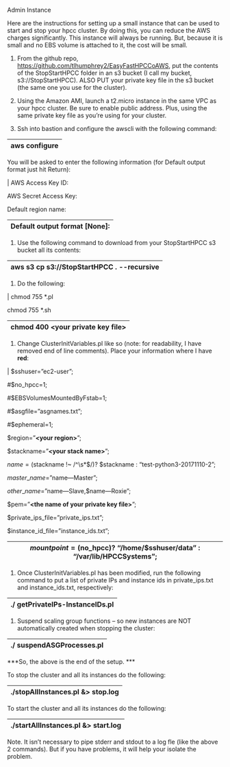 Admin Instance

Here are the instructions for setting up a small instance that can be used to start and stop your hpcc cluster. By doing this, you can reduce the AWS charges significantly. This instance will always be running. But, because it is small and no EBS volume is attached to it, the cost will be small.

1.  From the github repo, <https://github.com/tlhumphrey2/EasyFastHPCCoAWS>, put the contents of the StopStartHPCC folder in an s3 bucket (I call my bucket, s3://StopStartHPCC). ALSO PUT your private key file in the s3 bucket (the same one you use for the cluster).

2.  Using the Amazon AMI, launch a t2.micro instance in the same VPC as your hpcc cluster. Be sure to enable public address. Plus, using the same private key file as you’re using for your cluster.

3.  Ssh into bastion and configure the awscli with the following command:

| aws configure |
|---------------|

You will be asked to enter the following information (for Default output format just hit Return):

| AWS Access Key ID:            
                                
 AWS Secret Access Key:         
                                
 Default region name:           
                                
 Default output format [None]:  |
|-------------------------------|

1.  Use the following command to download from your StopStartHPCC s3 bucket all its contents:

| aws s3 cp s3://StopStartHPCC . --recursive |
|--------------------------------------------|

1.  Do the following:

| chmod 755 \*.pl                         
                                          
 chmod 755 \*.sh                          
                                          
 chmod 400 **\<your private key file\>**  |
|-----------------------------------------|

1.  Change ClusterInitVariables.pl like so (note: for readability, I have removed end of line comments). Place your information where I have **red**:

| $sshuser=”ec2-user”;                                                     
                                                                           
 \#$no\_hpcc=1;                                                            
                                                                           
 \#$EBSVolumesMountedByFstab=1;                                            
                                                                           
 \#$asgfile=”asgnames.txt”;                                                
                                                                           
 \#$ephemeral=1;                                                           
                                                                           
 $region=”**\<your region\>**”;                                            
                                                                           
 $stackname=”**\<your stack name\>**”;                                     
                                                                           
 $name=($stackname !~ /^\\s\*$/)? $stackname : “test-python3-20171110-2”;  
                                                                           
 $master\_name=”$name—Master”;                                             
                                                                           
 $other\_name=”$name—Slave,$name—Roxie”;                                   
                                                                           
 $pem=”**\<the name of your private key file\>**”;                         
                                                                           
 $private\_ips\_file=”private\_ips.txt”;                                   
                                                                           
 $instance\_id\_file=”instance\_ids.txt”;                                  
                                                                           
 $mountpoint=($no\_hpcc)? “/home/$sshuser/data” : “/var/lib/HPCCSystems”;  |
|--------------------------------------------------------------------------|

1.  Once ClusterInitVariables.pl has been modified, run the following command to put a list of private IPs and instance ids in private\_ips.txt and instance\_ids.txt, respectively:

| ./ getPrivateIPs-InstanceIDs.pl |
|---------------------------------|

1.  Suspend scaling group functions – so new instances are NOT automatically created when stopping the cluster:

| ./ suspendASGProcesses.pl |
|---------------------------|

***So, the above is the end of the setup. ***

To stop the cluster and all its instances do the following:

| ./stopAllInstances.pl &\> stop.log |
|------------------------------------|

To start the cluster and all its instances do the following:

| ./startAllInstances.pl &\> start.log |
|--------------------------------------|

Note. It isn’t necessary to pipe stderr and stdout to a log fle (like the above 2 commands). But if you have problems, it will help your isolate the problem.
